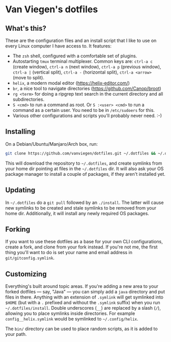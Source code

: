 # Van Viegen's dotfiles

## What's this?

These are the configuration files and an install script that I like to use on every Linux computer I have access to. It features:

- The `zsh` shell, configured with a comfortable set of plugins.
- Autostarting `tmux` terminal multiplexer. Common keys are: `ctrl-a c` (create window), `ctrl-a n` (next window), `ctrl-a p` (previous window), `ctrl-a |` (vertical split), `ctrl-a -` (horizontal split), `ctrl-a <arrow>` (move to split).
- `helix`, a modern modal editor (https://helix-editor.com/)
- `br`, a nice tool to navigate directories (https://github.com/Canop/broot)
- `rg <term>` for doing a ripgrep text search in the current directory and all subdirectories.
- `S <cmd>` to run a command as root. Or `S :<user> <cmd>` to run a command as a certain user. You need to be in `/etc/sudoers` for this.
- Various other configurations and scripts you'll probably never need. :-)

## Installing

On a Debian/Ubuntu/Manjaro/Arch box, run:

```sh
git clone https://github.com/vanviegen/dotfiles.git ~/.dotfiles && ~/.dotfiles/install
```

This will download the repository to `~/.dotfiles`, and create symlinks from your home dir pointing at files in the `~/.dotfiles` dir. It will also ask your OS package manager to install a couple of packages, if they aren't installed yet.

## Updating

In `~/.dotfiles` do a `git pull` followed by an `./install`. The latter will cause new symlinks to be created and stale symlinks to be removed from your home dir. Additionally, it will install any newly required OS packages.

## Forking

If you want to use these dotfiles as a base for your own CLI configurations, create a fork, and clone from your fork instead. If you're not me, the first thing you'll want to do is set your name and email address in `git/gitconfig.symlink`.

## Customizing

Everything's built around topic areas. If you're adding a new area to your forked dotfiles — say, "Java" — you can simply add a `java` directory and put files in there. Anything with an extension of `.symlink` will get symlinked into `$HOME` (but with a `.` prefixed and without the `.symlink` suffix) when you run `~/.dotfiles/install`. Double underscores (`__`) are replaced by a slash (`/`), allowing you to place symlinks inside directories. For example `config__helix.symlink` would be symlinked to `~/.config/helix`.

The `bin/` directory can be used to place random scripts, as it is added to your path.
